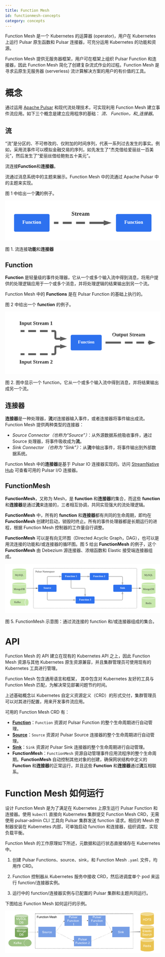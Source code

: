 ```yaml
---
title: Function Mesh
id: functionmesh-concepts
category: concepts
---
```


Function Mesh 是一个 Kubernetes 的运算器 (operator)，用户在 Kubernetes 上运行 Pulsar 原生函数和 Pulsar 连接器，可充分运用 Kubernetes 的功能和资源。

Function Mesh 提供无服务器框架，用户可在框架上组织 Pulsar Function 和连接器，因此 Function Mesh 简化了创建复杂流式作业的过程。Function Mesh 是寻求云原生无服务器 (serverless) 流计算解决方案的用户的有价值的工具。

 

# 概念

通过运用 [Apache Pulsar](https://pulsar.apache.org/) 和现代流处理技术，可实现利用 Function Mesh 建立事件流应用。如下三个概念是建立应用程序的基础： _流、 _Function_，和_连接器_。

## 流

“流”是分区的、不可修改的、仅附加的时间序列，代表一系列过去发生的事实。例如，采用流事件可以模拟金融交易的序列，如先发生了“杰克借给爱丽丝一百美元”，然后发生了“爱丽丝借给鲍勃五十美元”。

流连接**Function**和**连接器**。 

流通过消息系统中的主题来展示。Function Mesh 中的流通过 Apache Pulsar 中的主题来实现。 

图 1 中给出一个**流**的例子。

![Stream](../../image/stream.png)

图 1. 流连接**功能**和**连接器** 

## Function

**Function** 是轻量级的事件处理器，它从一个或多个输入流中得到消息，将用户提供的处理逻辑应用于一个或多个消息，并将处理逻辑的结果输出到另一个流。 

Function Mesh 中的 **Functions** 是在 Pulsar Function 的基础上执行的。

图 2 中给出一个 **function** 的例子。

![Function](../../image/function.png)

图 2. 图中显示一个 function，它从一个或多个输入流中得到消息，并将结果输出成另一个流。 

## 连接器

**连接器**是一种处理器，**流**对连接器输入事件，或者连接器将事件输出成流。Function Mesh 提供两种类型的连接器：

- *Source Connector（也称为“Source”）*：从外源数据系统吸收事件，通过 Source 处理器，将事件吸收成为**流**。 
- *Sink Connector （也称为 “Sink”）*：从**流**中输出事件，将事件输出到外部数据系统。  

Function Mesh 中的**连接器**是基于 Pulsar IO 连接器实现的。访问 [StreamNative Hub](https://hub.streamnative.io/) 可查看可用的 Pulsar I/O 连接器。

## FunctionMesh

**FunctionMesh**，又称为 Mesh，是 **function** 和**连接器**的集合，而这些 **function** 和**连接器**是通过**流**来连接的，三者相互协调，共同实现强大的流处理逻辑。

**FunctionMesh** 中，所有的 **function** 和**连接器**都有共同的生命周期，即均在 **FunctionMesh** 创建时启动，销毁时终止。所有的事件处理器都是长期运行的进程，根据 Function Mesh 控制器的工作量自行调整。 

 **FunctionMesh** 可以是有向无环图（Directed Acyclic Graph，DAG），也可以是用流连接的功能和/或连接器的循环图。图 5 给出 **FunctionMesh** 的例子，这个 **FunctionMesh** 由 Debezium 源连接器、浓缩函数和 Elastic 接受端连接器组成。

![Function Mesh](../../image/function-mesh.png)

图 5. FunctionMesh 示意图：通过流连接的 function 和/或连接器组成的集合。 

# API

Function Mesh 的 API 建立在现有的 Kubernetes API 之上，因此 Function Mesh 资源与其他 Kubernetes 原生资源兼容，并且集群管理员可使用现有的 Kubernetes 工具进行管理。 

Function Mesh 包含通用语言和框架， 其中包含对 Kubernetes 友好的工具与 Function Mesh 匹配，为解决常见部署问题节约时间。 

上述基础概念以 Kubernetes 自定义资源定义（CRD）的形式交付，集群管理员可以对其进行配置，用来开发事件流应用。 

可用的 Function Mesh CRD 有：

- [**Function**](/user-guides/admin/work-with-functions/function-functionmesh.md#function-crd)：`Function` 资源对 Pulsar Function 的整个生命周期进行自动管理。
- [**Source**](/user-guides/admin/work-with-connectors/connector-functionmesh/connector-crd.md#source-crd-configurations)：`Source` 资源对 Pulsar Source 连接器的整个生命周期进行自动管理。 
- [**Sink**](/user-guides/admin/work-with-connectors/connector-functionmesh/connector-crd.md#sink-crd-configurations)：`Sink` 资源对 Pulsar Sink 连接器的整个生命周期进行自动管理。 
- **FunctionMesh**：`FunctionMesh` 资源自动管理事件应用流程序的整个生命周期。**FunctionMesh** 自动控制其他对象的创建，确保网状结构中定义的 **Function** 和**连接器**的正常运行，并且这些 **Function** 和**连接器**通过**流**互相联系。 

# Function Mesh 如何运行

设计 Function Mesh 是为了满足在 Kubernetes 上原生运行 Pulsar Function 和连接器。使用 `kubectl` 直接向 Kubernetes 集群提交 Function Mesh CRD，无需使用 pulsar-admin CLI 工具向 Pulsar 集群发送 function 请求。相应的 Mesh 控制器安装在 Kubernetes 内部，可单独启动 function 和连接器，组织调度，实现负载平衡。

Function Mesh 的工作原理如下所述，元数据和运行状态直接储存在 Kubernetes 中。

1. 创建 Pulsar Functions、source、sink，和 Function Mesh `.yaml` 文件，均用作 CRD。

2. Function 控制器从 Kubernetes 服务中接收 CRD，然后进调度单个 pod 来运行 function/连接器实例。

3. 运行中的 function/连接器实例与已配置的 Pulsar 集群和主题共同运行。 

下图给出 Function Mesh 如何运行的示例。

![Function Mesh](../../image/function-mesh-overview.png)
